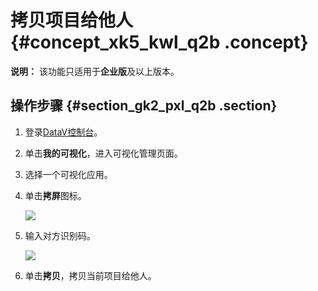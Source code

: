 # 拷贝项目给他人 {#concept_xk5_kwl_q2b .concept}

**说明：** 该功能只适用于**企业版**及以上版本。

## 操作步骤 {#section_gk2_pxl_q2b .section}

1.  登录[DataV控制台](https://datav.alibabacloud.com/)。
2.  单击**我的可视化**，进入可视化管理页面。
3.  选择一个可视化应用。
4.  单击**拷屏**图标。

    ![](http://static-aliyun-doc.oss-cn-hangzhou.aliyuncs.com/assets/img/16549/15584349718020_zh-CN.png)

5.  输入对方识别码。

    ![](http://static-aliyun-doc.oss-cn-hangzhou.aliyuncs.com/assets/img/16549/15584349718021_zh-CN.png)

6.  单击**拷贝**，拷贝当前项目给他人。

